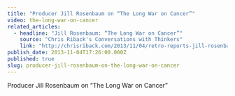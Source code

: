 ```yaml
---
title: "Producer Jill Rosenbaum on “The Long War on Cancer”"
video: the-long-war-on-cancer
related_articles:
  - headline: "Jill Rosenbaum: “The Long War on Cancer”"
    source: "Chris Riback's Conversations with Thinkers"
    link: "http://chrisriback.com/2013/11/04/retro-reports-jill-rosenbaum-the-long-war-on-cancer/"
publish_date: 2013-11-04T17:26:00.000Z
published: true
slug: producer-jill-rosenbaum-on-the-long-war-on-cancer
---
```

Producer Jill Rosenbaum on “The Long War on Cancer”

